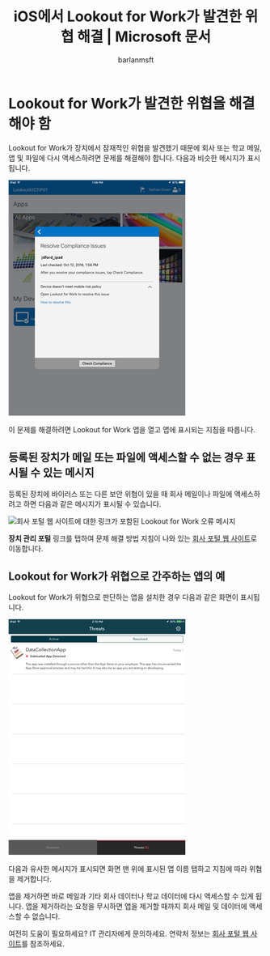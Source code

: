 ﻿---
title: "iOS에서 Lookout for Work가 발견한 위협 해결 | Microsoft 문서"
description: 
keywords: 
author: barlanmsft
ms.author: barlan
manager: angrobe
ms.date: 03/17/2017
ms.topic: article
ms.prod: 
ms.service: microsoft-intune
ms.technology: 
ms.assetid: dd6aec3a-4063-4054-8d0f-d2f2034f0d3d
searchScope: User help
ROBOTS: 
ms.custom: intune-enduser
ms.openlocfilehash: 4b51ad3fcc04d8e4b2cb6da6982f62885f466080
ms.sourcegitcommit: 34cfebfc1d8b81032f4d41869d74dda559e677e2
ms.translationtype: HT
ms.contentlocale: ko-KR
ms.lasthandoff: 07/01/2017
---
# <a name="you-need-to-resolve-a-threat-found-by-lookout-for-work"></a>Lookout for Work가 발견한 위협을 해결해야 함

Lookout for Work가 장치에서 잠재적인 위협을 발견했기 때문에 회사 또는 학교 메일, 앱 및 파일에 다시 액세스하려면 문제를 해결해야 합니다. 다음과 비슷한 메시지가 표시됩니다.

![Lookout from Work의 호환되지 않음 메시지](./media/ios-lfw-noncompliant-in-ssp.png)

이 문제를 해결하려면 Lookout for Work 앱을 열고 앱에 표시되는 지침을 따릅니다.

## <a name="what-you-might-see-if-your-enrolled-device-is-blocked-from-accessing-email-or-files"></a>등록된 장치가 메일 또는 파일에 액세스할 수 없는 경우 표시될 수 있는 메시지

등록된 장치에 바이러스 또는 다른 보안 위협이 있을 때 회사 메일이나 파일에 액세스하려고 하면 다음과 같은 메시지가 표시될 수 있습니다.

![회사 포털 웹 사이트에 대한 링크가 포함된 Lookout for Work 오류 메시지](./media/mtd-go-to-device-management-portal-android.png)

**장치 관리 포털** 링크를 탭하여 문제 해결 방법 지침이 나와 있는 [회사 포털 웹 사이트](http://portal.manage.microsoft.com)로 이동합니다.

## <a name="example-of-an-app-that-lookout-for-work-sees-as-a-threat"></a>Lookout for Work가 위협으로 간주하는 앱의 예

Lookout for Work가 위협으로 판단하는 앱을 설치한 경우 다음과 같은 화면이 표시됩니다.

![Lookout for Work 바이러스 경고 메시지의 예](./media/ios-lfw-threat-example.png)

다음과 유사한 메시지가 표시되면 화면 맨 위에 표시된 앱 이름 탭하고 지침에 따라 위협을 제거합니다.

앱을 제거하면 바로 메일과 기타 회사 데이터나 학교 데이터에 다시 액세스할 수 있게 됩니다. 앱을 제거하라는 요청을 무시하면 앱을 제거할 때까지 회사 메일 및 데이터에 액세스할 수 없습니다.

여전히 도움이 필요하세요? IT 관리자에게 문의하세요. 연락처 정보는 [회사 포털 웹 사이트](http://portal.manage.microsoft.com)를 참조하세요.
